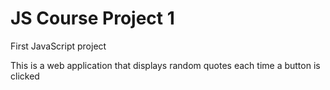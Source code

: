 # JS Course Project 1
 First JavaScript project

This is a web application that displays random quotes each time a button is clicked